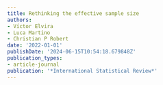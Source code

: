 ```yaml
---
title: Rethinking the effective sample size
authors:
- Vı́ctor Elvira
- Luca Martino
- Christian P Robert
date: '2022-01-01'
publishDate: '2024-06-15T10:54:18.679848Z'
publication_types:
- article-journal
publication: '*International Statistical Review*'
---
```

